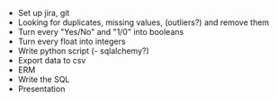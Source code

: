 
- Set up jira, git
- Looking for duplicates, missing values, (outliers?) and remove them
- Turn every "Yes/No" and "1/0" into booleans
- Turn every float into integers
- Write python script
(- sqlalchemy?)
- Export data to csv
- ERM
- Write the SQL
- Presentation